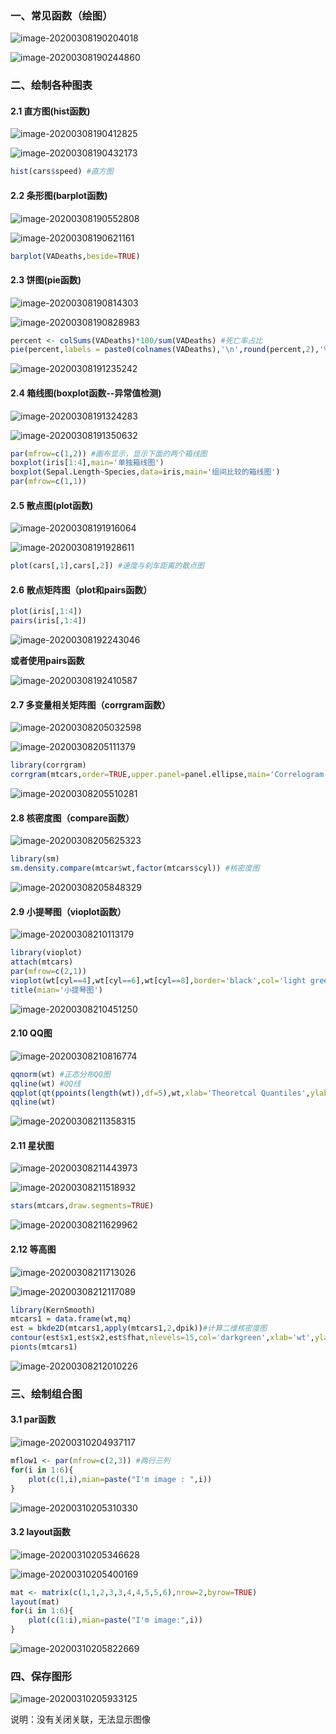 ### 一、常见函数（绘图）

![image-20200308190204018](C:\Users\tiger\AppData\Roaming\Typora\typora-user-images\image-20200308190204018.png)

![image-20200308190244860](C:\Users\tiger\AppData\Roaming\Typora\typora-user-images\image-20200308190244860.png)

### 二、绘制各种图表

#### 2.1 直方图(hist函数)

![image-20200308190412825](C:\Users\tiger\AppData\Roaming\Typora\typora-user-images\image-20200308190412825.png)

![image-20200308190432173](C:\Users\tiger\AppData\Roaming\Typora\typora-user-images\image-20200308190432173.png)

```R
hist(cars$speed) #直方图
```

#### 2.2 条形图(barplot函数)

![image-20200308190552808](C:\Users\tiger\AppData\Roaming\Typora\typora-user-images\image-20200308190552808.png)

![image-20200308190621161](C:\Users\tiger\AppData\Roaming\Typora\typora-user-images\image-20200308190621161.png)

```R
barplot(VADeaths,beside=TRUE)
```

#### 2.3 饼图(pie函数)

![image-20200308190814303](C:\Users\tiger\AppData\Roaming\Typora\typora-user-images\image-20200308190814303.png)

![image-20200308190828983](C:\Users\tiger\AppData\Roaming\Typora\typora-user-images\image-20200308190828983.png)

```R
percent <- colSums(VADeaths)*100/sum(VADeaths) #死亡率占比
pie(percent,labels = paste0(colnames(VADeaths),'\n',round(percent,2),'%'))
```

![image-20200308191235242](C:\Users\tiger\AppData\Roaming\Typora\typora-user-images\image-20200308191235242.png)

#### 2.4 箱线图(boxplot函数--异常值检测)

![image-20200308191324283](C:\Users\tiger\AppData\Roaming\Typora\typora-user-images\image-20200308191324283.png)

![image-20200308191350632](C:\Users\tiger\AppData\Roaming\Typora\typora-user-images\image-20200308191350632.png)

```R
par(mfrow=c(1,2)) #画布显示，显示下面的两个箱线图
boxplot(iris[1:4],main='单独箱线图')
boxplot(Sepal.Length~Species,data=iris,main='组间比较的箱线图')
par(mfrow=c(1,1))
```

#### 2.5 散点图(plot函数)

![image-20200308191916064](C:\Users\tiger\AppData\Roaming\Typora\typora-user-images\image-20200308191916064.png)

![image-20200308191928611](C:\Users\tiger\AppData\Roaming\Typora\typora-user-images\image-20200308191928611.png)

```R
plot(cars[,1],cars[,2]) #速度与刹车距离的散点图
```

#### 2.6 散点矩阵图（plot和pairs函数）

```R
plot(iris[,1:4])
pairs(iris[,1:4])
```

![image-20200308192243046](C:\Users\tiger\AppData\Roaming\Typora\typora-user-images\image-20200308192243046.png)

**或者使用pairs函数**

![image-20200308192410587](C:\Users\tiger\AppData\Roaming\Typora\typora-user-images\image-20200308192410587.png)

#### 2.7 多变量相关矩阵图（corrgram函数）

![image-20200308205032598](C:\Users\tiger\AppData\Roaming\Typora\typora-user-images\image-20200308205032598.png)

![image-20200308205111379](C:\Users\tiger\AppData\Roaming\Typora\typora-user-images\image-20200308205111379.png)

```R
library(corrgram)
corrgram(mtcars,order=TRUE,upper.panel=panel.ellipse,main='Correlogram of mtcars intercorrlations')#mian：设置主标题
```

![image-20200308205510281](C:\Users\tiger\AppData\Roaming\Typora\typora-user-images\image-20200308205510281.png)

#### 2.8 核密度图（compare函数）

![image-20200308205625323](C:\Users\tiger\AppData\Roaming\Typora\typora-user-images\image-20200308205625323.png)

```R
library(sm)
sm.density.compare(mtcar$wt,factor(mtcars$cyl)) #核密度图
```

![image-20200308205848329](C:\Users\tiger\AppData\Roaming\Typora\typora-user-images\image-20200308205848329.png)

#### 2.9 小提琴图（vioplot函数）

![image-20200308210113179](C:\Users\tiger\AppData\Roaming\Typora\typora-user-images\image-20200308210113179.png)

```R
library(vioplot)
attach(mtcars)
par(mfrow=c(2,1))
vioplot(wt[cyl==4],wt[cyl==6],wt[cyl==8],border='black',col='light green',rectcol='blue',horizontal=TRUE)
title(mian='小提琴图')
```

![image-20200308210451250](C:\Users\tiger\AppData\Roaming\Typora\typora-user-images\image-20200308210451250.png)

#### 2.10 QQ图

![image-20200308210816774](C:\Users\tiger\AppData\Roaming\Typora\typora-user-images\image-20200308210816774.png)

```R
qqnorm(wt) #正态分布QQ图
qqline(wt) #QQ线
qqplot(qt(ppoints(length(wt)),df=5),wt,xlab='Theoretcal Quantiles',ylab='Sample Quantiles',main='Q-Q plot for t dsn')
qqline(wt)
```

![image-20200308211358315](C:\Users\tiger\AppData\Roaming\Typora\typora-user-images\image-20200308211358315.png)

#### 2.11 星状图

![image-20200308211443973](C:\Users\tiger\AppData\Roaming\Typora\typora-user-images\image-20200308211443973.png)

![image-20200308211518932](C:\Users\tiger\AppData\Roaming\Typora\typora-user-images\image-20200308211518932.png)

```R
stars(mtcars,draw.segments=TRUE)
```

![image-20200308211629962](C:\Users\tiger\AppData\Roaming\Typora\typora-user-images\image-20200308211629962.png)

#### 2.12 等高图

![image-20200308211713026](C:\Users\tiger\AppData\Roaming\Typora\typora-user-images\image-20200308211713026.png)

![image-20200308212117089](C:\Users\tiger\AppData\Roaming\Typora\typora-user-images\image-20200308212117089.png)

```R
library(KernSmooth)
mtcars1 = data.frame(wt,mq) 
est = bkde2D(mtcars1,apply(mtcars1,2,dpik))#计算二维核密度图
contour(est$x1,est$x2,est$fhat,nlevels=15,col='darkgreen',xlab='wt',ylab='mpg')
pionts(mtcars1)
```

![image-20200308212010226](C:\Users\tiger\AppData\Roaming\Typora\typora-user-images\image-20200308212010226.png)

### 三、绘制组合图

#### 3.1 par函数

![image-20200310204937117](C:\Users\tiger\AppData\Roaming\Typora\typora-user-images\image-20200310204937117.png)

```R
mflow1 <- par(mfrow=c(2,3)) #两行三列
for(i in 1:6){
    plot(c(1,i),mian=paste("I'm image : ",i))
}
```

![image-20200310205310330](C:\Users\tiger\AppData\Roaming\Typora\typora-user-images\image-20200310205310330.png)

#### 3.2 layout函数

![image-20200310205346628](C:\Users\tiger\AppData\Roaming\Typora\typora-user-images\image-20200310205346628.png)

![image-20200310205400169](C:\Users\tiger\AppData\Roaming\Typora\typora-user-images\image-20200310205400169.png)

```R
mat <- matrix(c(1,1,2,3,3,4,4,5,5,6),nrow=2,byrow=TRUE)
layout(mat)
for(i in 1:6){
    plot(c(1:i),mian=paste("I'm image:",i))
}
```

![image-20200310205822669](C:\Users\tiger\AppData\Roaming\Typora\typora-user-images\image-20200310205822669.png)

### 四、保存图形

![image-20200310205933125](C:\Users\tiger\AppData\Roaming\Typora\typora-user-images\image-20200310205933125.png)

说明：没有关闭关联，无法显示图像


